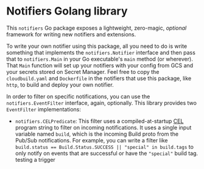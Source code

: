 # Notifiers Golang library

This `notifiers` Go package exposes a lightweight, zero-magic, _optional_
framework for writing new notifiers and extensions.

To write your own notifier using this package, all you need to do is write
something that implements the `notifiers.Notifier` interface and then pass that
to `notifiers.Main` in your Go executable's `main` method (or wherever). That
`Main` function will set up your notifiers with your config from GCS and your
secrets stored on Secret Manager. Feel free to copy the `cloudbuild.yaml` and
`Dockerfile` in the notifiers that use this package, like `http`, to build and
deploy your own notifier.

In order to filter on specific notifications, you can use the
`notifiers.EventFilter` interface, again, optionally. This library provides two
`EventFilter` implementations:

- `notifiers.CELPredicate`: This filter uses a
compiled-at-startup [CEL](https://opensource.google/projects/cel) program string
to filter on incoming notifications. It uses a single input variable named
`build`, which is the incoming Build proto from the Pub/Sub notifications. For
example, you can write a filter like
`build.status == Build.Status.SUCCESS || "special" in build.tags`
to only notify on events that are successful or have the `"special"`
build tag.
testing a trigger

